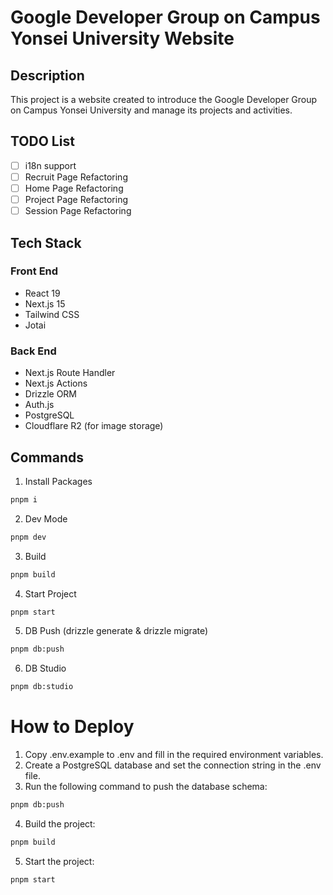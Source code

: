 # Google Developer Group on Campus Yonsei University Website

## Description

This project is a website created to introduce the Google Developer Group on Campus Yonsei University and manage its projects and activities.

## TODO List

- [ ] i18n support
- [ ] Recruit Page Refactoring
- [ ] Home Page Refactoring
- [ ] Project Page Refactoring
- [ ] Session Page Refactoring

## Tech Stack

### Front End

- React 19
- Next.js 15
- Tailwind CSS
- Jotai

### Back End

- Next.js Route Handler
- Next.js Actions
- Drizzle ORM
- Auth.js
- PostgreSQL
- Cloudflare R2 (for image storage)

## Commands

1. Install Packages

```bash
pnpm i
```

2. Dev Mode

```bash
pnpm dev
```

3. Build

```bash
pnpm build
```

4. Start Project

```bash
pnpm start
```

5. DB Push (drizzle generate & drizzle migrate)

```bash
pnpm db:push
```

6. DB Studio

```bash
pnpm db:studio
```

# How to Deploy

1. Copy .env.example to .env and fill in the required environment variables.
2. Create a PostgreSQL database and set the connection string in the .env file.
3. Run the following command to push the database schema:

```bash
pnpm db:push
```

4. Build the project:

```bash
pnpm build
```

5. Start the project:

```bash
pnpm start
```
